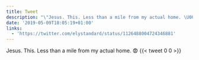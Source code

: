 ```yaml
---
title: Tweet
description: "\"Jesus. This. Less than a mile from my actual home. \U0001F628 \""
date: '2019-05-09T18:05:19+01:00'
links:
  - 'https://twitter.com/elystandard/status/1126488004724346881'
---
```

Jesus. This. Less than a mile from my actual home. 😨 
      {{< tweet 0 0 >}}
    
